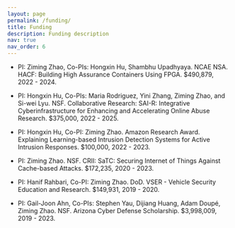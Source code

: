 ```yaml
---
layout: page
permalink: /funding/
title: Funding
description: Funding description
nav: true
nav_order: 6
---
```


- PI: Ziming Zhao, Co-PIs: Hongxin Hu, Shambhu Upadhyaya. NCAE NSA. HACF: Building High Assurance Containers Using FPGA. $490,879, 2022 - 2024. 

- PI: Hongxin Hu, Co-PIs: Maria Rodriguez, Yini Zhang, Ziming Zhao, and Si-wei Lyu. NSF. Collaborative Research: SAI-R: Integrative Cyberinfrastructure for Enhancing and Accelerating Online Abuse Research. $375,000, 2022 - 2025. 

- PI: Hongxin Hu, Co-PI: Ziming Zhao. Amazon Research Award. Explaining Learning-based Intrusion Detection Systems for Active Intrusion Responses. $100,000, 2022 - 2023.

- PI: Ziming Zhao. NSF. CRII: SaTC: Securing Internet of Things Against Cache-based Attacks. $172,235, 2020 - 2023. 

- PI: Hanif Rahbari, Co-PI: Ziming Zhao. DoD. VSER - Vehicle Security Education and Research. $149,931, 2019 - 2020. 

- PI: Gail-Joon Ahn, Co-PIs: Stephen Yau, Dijiang Huang, Adam Doupé, Ziming Zhao. NSF. Arizona Cyber Defense Scholarship. $3,998,009, 2019 - 2023. 
